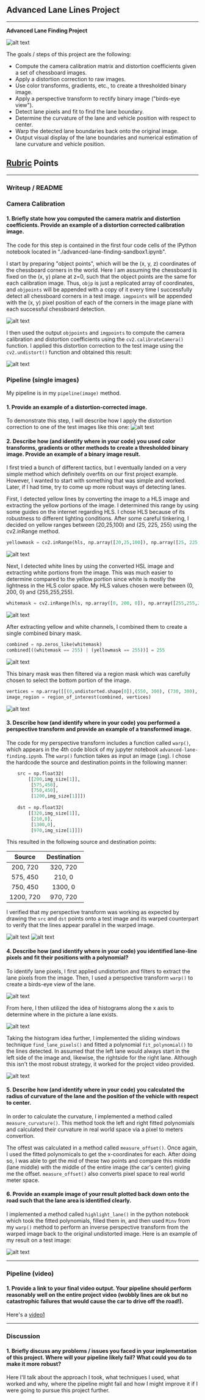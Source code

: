 ## Advanced Lane Lines Project

---

**Advanced Lane Finding Project**

![alt text][image13]

The goals / steps of this project are the following:

* Compute the camera calibration matrix and distortion coefficients given a set of chessboard images.
* Apply a distortion correction to raw images.
* Use color transforms, gradients, etc., to create a thresholded binary image.
* Apply a perspective transform to rectify binary image ("birds-eye view").
* Detect lane pixels and fit to find the lane boundary.
* Determine the curvature of the lane and vehicle position with respect to center.
* Warp the detected lane boundaries back onto the original image.
* Output visual display of the lane boundaries and numerical estimation of lane curvature and vehicle position.

[//]: # (Image References)

[image1]: ./examples/camera_calibration.png "Camera Calibration"
[image2]: ./examples/undistorted1.png "Undistorted"
[image3]: ./examples/undistorted2.png "Undistorted"
[image4]: ./examples/yellow_mask.png "Yellow Mask"
[image5]: ./examples/white_mask.png "White Mask"
[image6]: ./examples/combined_mask.png "Combined Mask"
[image7]: ./examples/combined_region_mask.png "Combined Mask with Region Mask"
[image8]: ./examples/warped1.png "Warp Calibration 1"
[image9]: ./examples/warped2.png "Warp Calibration 2"
[image10]: ./examples/warped_mask.png "Warped Mask"
[image11]: ./examples/histogram.png "Histogram"
[image12]: ./examples/sliding_windows.png "Sliding Windows"
[image13]: ./examples/highlighted_lane.png "Highlighted Lane"
[image14]: ./examples/calibration2.png "Camera Calibration"
[image15]: ./examples/highlighted_lane2.png "Highlighted Lane"
[video1]: ./test_video_output/project_video_output_pipeline1.mp4 "Video"

## [Rubric](https://review.udacity.com/#!/rubrics/571/view) Points

---

### Writeup / README

### Camera Calibration

#### 1. Briefly state how you computed the camera matrix and distortion coefficients. Provide an example of a distortion corrected calibration image.

The code for this step is contained in the first four code cells of the IPython notebook located in "./advanced-lane-finding-sandbox1.ipynb".

I start by preparing "object points", which will be the (x, y, z) coordinates of the chessboard corners in the world. Here I am assuming the chessboard is fixed on the (x, y) plane at z=0, such that the object points are the same for each calibration image.  Thus, `objp` is just a replicated array of coordinates, and `objpoints` will be appended with a copy of it every time I successfully detect all chessboard corners in a test image.  `imgpoints` will be appended with the (x, y) pixel position of each of the corners in the image plane with each successful chessboard detection.  

![alt text][image1]

I then used the output `objpoints` and `imgpoints` to compute the camera calibration and distortion coefficients using the `cv2.calibrateCamera()` function.  I applied this distortion correction to the test image using the `cv2.undistort()` function and obtained this result: 

![alt text][image14]

### Pipeline (single images)

My pipeline is in my `pipeline(image)` method.

#### 1. Provide an example of a distortion-corrected image.

To demonstrate this step, I will describe how I apply the distortion correction to one of the test images like this one:
![alt text][image3]

#### 2. Describe how (and identify where in your code) you used color transforms, gradients or other methods to create a thresholded binary image.  Provide an example of a binary image result.

I first tried a bunch of different tactics, but I eventually landed on a very simple method which definitely overfits on our first project example.  However, I wanted to start with something that was simple and worked.  Later, if I had time, try to come up more robust ways of detecting lanes.

First, I detected yellow lines by converting the image to a HLS image and extracting the yellow portions of the image.  I determined this range by using some guides on the internet regarding HLS.  I chose HLS because of its robustness to different lighting conditions.  After some careful tinkering, I decided on yellow ranges between (20,25,100) and (25, 225, 255) using the cv2.inRange method.

```python
yellowmask = cv2.inRange(hls, np.array([20,25,100]), np.array([25, 225, 255]))
```

![alt text][image4]

Next, I detected white lines by using the converted HSL image and extracting white portions from the image.  This was much easier to determine compared to the yellow portion since white is mostly the lightness in the HLS color space.  My HLS values chosen were between (0, 200, 0) and (255,255,255).

```python
whitemask = cv2.inRange(hls, np.array([0, 200, 0]), np.array([255,255,255]))
```

![alt text][image5]

After extracting yellow and white channels, I combined them to create a single combined binary mask.

```python
combined = np.zeros_like(whitemask)
combined[((whitemask == 255) | (yellowmask == 255))] = 255
```
 
![alt text][image6]

This binary mask was then filtered via a region mask which was carefully chosen to select the bottom portion of the image.

```python
vertices = np.array([[(0,undistorted.shape[0]),(550, 300), (730, 300), (undistorted.shape[1],undistorted.shape[0])]], dtype=np.int32)
image_region = region_of_interest(combined, vertices)
```

![alt text][image7]

#### 3. Describe how (and identify where in your code) you performed a perspective transform and provide an example of a transformed image.

The code for my perspective transform includes a function called `warp()`, which appears in the 4th code block of my jupyter notebook `advanced-lane-finding.ipynb`.  The `warp()` function takes as input an image (`img`).  I chose the hardcode the source and destination points in the following manner:

```python
    src = np.float32(
        [[200,img_size[1]],
         [575,450],
         [750,450],
         [1200,img_size[1]]])
    
    dst = np.float32(
        [[320,img_size[1]],
         [210,0],
         [1300,0],
         [970,img_size[1]]])
```

This resulted in the following source and destination points:

| Source        | Destination   | 
|:-------------:|:-------------:| 
| 200, 720      | 320, 720        | 
| 575, 450      | 210, 0      |
| 750, 450     | 1300, 0      |
| 1200, 720      | 970, 720        |

I verified that my perspective transform was working as expected by drawing the `src` and `dst` points onto a test image and its warped counterpart to verify that the lines appear parallel in the warped image.

![alt text][image8]
![alt text][image9]

#### 4. Describe how (and identify where in your code) you identified lane-line pixels and fit their positions with a polynomial?

To identify lane pixels, I first applied undistortion and filters to extract the lane pixels from the image. Then, I used a perspective transform `warp()` to create a birds-eye view of the lane.

![alt text][image10]

From here, I then utilized the idea of histograms along the x axis to determine where in the picture a lane exists.

![alt text][image11]

Taking the histogram idea further, I implemented the sliding windows technique `find_lane_pixels()` and fitted a polynomial `fit_polynomial()` to the lines detected.  In assumed that the left lane would always start in the left side of the image and, likewise, the rightside for the right lane.  Although this isn't the most robust strategy, it worked for the project video provided.

![alt text][image12]

#### 5. Describe how (and identify where in your code) you calculated the radius of curvature of the lane and the position of the vehicle with respect to center.

In order to calculate the curvature, I implemented a method called `measure_curvature()`.  This method took the left and right fitted polynomials and calculated their curvature in real world space via a pixel to meters convertion.

The offest was calculated in a method called `measure_offset()`.  Once again, I used the fitted polynomicals to get the x-coordinates for each.  After doing so, I was able to get the mid of these two points and compare this middle (lane middle) with the middle of the entire image (the car's center) giving me the offset.  `measure_offset()` also converts pixel space to real world meter space.

#### 6. Provide an example image of your result plotted back down onto the road such that the lane area is identified clearly.

I implemented a method called `highlight_lane()` in the python notebook which took the fitted polynomials, filled them in, and then used `Minv` from my `warp()` method to perform an inverse perspective transform from the warped image back to the original undistorted image.  Here is an example of my result on a test image:

![alt text][image15]

---

### Pipeline (video)

#### 1. Provide a link to your final video output.  Your pipeline should perform reasonably well on the entire project video (wobbly lines are ok but no catastrophic failures that would cause the car to drive off the road!).

Here's a [video1](./test_video_output/project_video_output_pipeline1.mp4)

---

### Discussion

#### 1. Briefly discuss any problems / issues you faced in your implementation of this project.  Where will your pipeline likely fail?  What could you do to make it more robust?

Here I'll talk about the approach I took, what techniques I used, what worked and why, where the pipeline might fail and how I might improve it if I were going to pursue this project further.  

